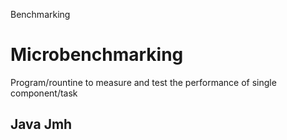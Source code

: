 Benchmarking

# Microbenchmarking
Program/rountine to measure and test the performance of single component/task

## Java Jmh



